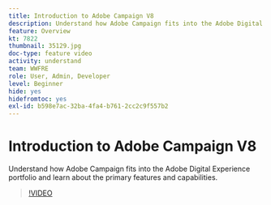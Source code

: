 ```yaml
---
title: Introduction to Adobe Campaign V8
description: Understand how Adobe Campaign fits into the Adobe Digital Experience portfolio and learn about the primary features and capabilities.
feature: Overview
kt: 7822
thumbnail: 35129.jpg
doc-type: feature video
activity: understand
team: WWFRE
role: User, Admin, Developer
level: Beginner
hide: yes
hidefromtoc: yes
exl-id: b598e7ac-32ba-4fa4-b761-2cc2c9f557b2
---
```

# Introduction to Adobe Campaign V8

Understand how Adobe Campaign fits into the Adobe Digital Experience portfolio and learn about the primary features and capabilities.

>[!VIDEO](https://video.tv.adobe.com/v/35129?quality=12)
